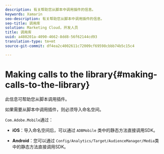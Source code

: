 ```yaml
---
description: 有关帮助您从脚本中调用插件的信息。
keywords: Xamarin
seo-description: 有关帮助您从脚本中调用插件的信息。
seo-title: 调用库
solution: Marketing Cloud，开发人员
title: 调用库
uuid: a480201a-4090-4662-8dd8-56f62144cd93
translation-type: tm+mt
source-git-commit: df4ea2c4002611c72009cf69598cbbb74b5c15c4

---
```



# Making calls to the library{#making-calls-to-the-library}

此信息可帮助您从脚本调用插件。

如果需要从脚本中调用插件，则必须导入命名空间。

`Com.Adobe.Mobile`通过：

* **iOS**：导入命名空间后，可以通过 `ADBMobile` 类中的静态方法直接调用SDK。

* **Android**：您可以通过 `Config/Analytics/Target/AudienceManager/Media`类中的静态方法直接调用SDK。

